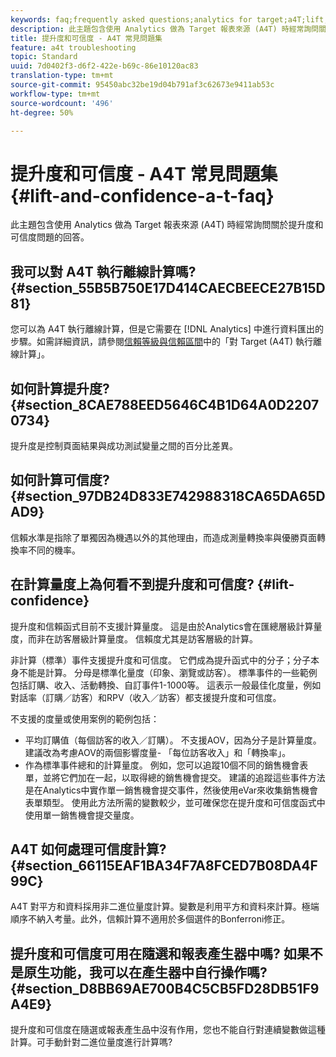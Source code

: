 ```yaml
---
keywords: faq;frequently asked questions;analytics for target;a4T;lift;ad hoc;report builder;confidence
description: 此主題包含使用 Analytics 做為 Target 報表來源 (A4T) 時經常詢問關於提升度和可信度問題的回答。
title: 提升度和可信度 - A4T 常見問題集
feature: a4t troubleshooting
topic: Standard
uuid: 7d0402f3-d6f2-422e-b69c-86e10120ac83
translation-type: tm+mt
source-git-commit: 95450abc32be19d04b791af3c62673e9411ab53c
workflow-type: tm+mt
source-wordcount: '496'
ht-degree: 50%

---
```



# 提升度和可信度 - A4T 常見問題集{#lift-and-confidence-a-t-faq}

此主題包含使用 Analytics 做為 Target 報表來源 (A4T) 時經常詢問關於提升度和可信度問題的回答。

## 我可以對 A4T 執行離線計算嗎? {#section_55B5B750E17D414CAECBEECE27B15D81}

您可以為 A4T 執行離線計算，但是它需要在 [!DNL Analytics] 中進行資料匯出的步驟。如需詳細資訊，請參閱[信賴等級與信賴區間](/help/c-reports/conversion-rate.md#concept_0D0002A1EBDF420E9C50E2A46F36629B)中的「對 Target (A4T) 執行離線計算」。

## 如何計算提升度? {#section_8CAE788EED5646C4B1D64A0D22070734}

提升度是控制頁面結果與成功測試變量之間的百分比差異。

## 如何計算可信度? {#section_97DB24D833E742988318CA65DA65DAD9}

信賴水準是指除了單獨因為機遇以外的其他理由，而造成測量轉換率與優勝頁面轉換率不同的機率。

## 在計算量度上為何看不到提升度和可信度? {#lift-confidence}

提升度和信賴函式目前不支援計算量度。 這是由於Analytics會在匯總層級計算量度，而非在訪客層級計算量度。 信賴度尤其是訪客層級的計算。

非計算（標準）事件支援提升度和可信度。 它們成為提升函式中的分子；分子本身不能是計算。 分母是標準化量度（印象、瀏覽或訪客）。 標準事件的一些範例包括訂購、收入、活動轉換、自訂事件1-1000等。 這表示一般最佳化度量，例如對話率（訂購／訪客）和RPV（收入／訪客）都支援提升度和可信度。

不支援的度量或使用案例的範例包括：

* 平均訂購值（每個訪客的收入／訂購）。 不支援AOV，因為分子是計算量度。 建議改為考慮AOV的兩個影響度量- 「每位訪客收入」和「轉換率」。
* 作為標準事件總和的計算量度。 例如，您可以追蹤10個不同的銷售機會表單，並將它們加在一起，以取得總的銷售機會提交。 建議的追蹤這些事件方法是在Analytics中實作單一銷售機會提交事件，然後使用eVar來收集銷售機會表單類型。 使用此方法所需的變數較少，並可確保您在提升度和可信度函式中使用單一銷售機會提交量度。

## A4T 如何處理可信度計算? {#section_66115EAF1BA34F7A8FCED7B08DA4F99C}

A4T 對平方和資料採用非二進位量度計算。變數是利用平方和資料來計算。極端順序不納入考量。此外，信賴計算不適用於多個選件的Bonferroni修正。

## 提升度和可信度可用在隨選和報表產生器中嗎? 如果不是原生功能，我可以在產生器中自行操作嗎? {#section_D8BB69AE700B4C5CB5FD28DB51F9A4E9}

提升度和可信度在隨選或報表產生品中沒有作用，您也不能自行對連續變數做這種計算。可手動針對二進位量度進行計算嗎?
